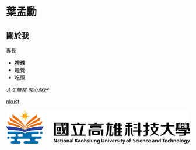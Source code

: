 # 葉孟勳

## 關於我

專長
* **排球**
* 睡覺
* 吃飯
  
*人生無常 開心就好*

[nkust](https://www.nkust.edu.tw/)

![nkust](高科大.png)

